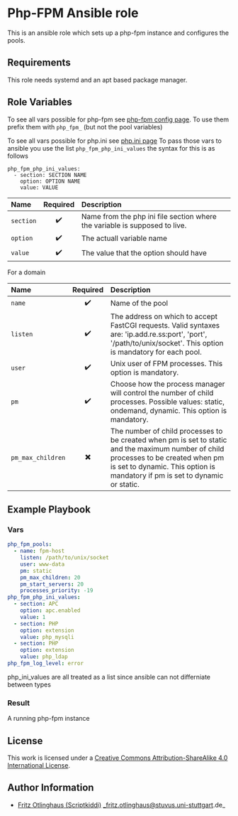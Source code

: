 # Php-FPM Ansible role

This is an ansible role which sets up a php-fpm instance and configures the pools.


## Requirements

This role needs systemd and an apt based package manager.


## Role Variables

To see all vars possible for php-fpm see 
[php-fpm config page](https://secure.php.net/manual/en/install.fpm.configuration.php). To use them prefix them with `php_fpm_` (but not the pool variables)


To see all vars possible for php.ini see
[php.ini page](https://secure.php.net/manual/de/ini.list.php)
To pass those vars to ansible you use the list
`php_fpm_php_ini_values` the syntax for this is as follows
```
php_fpm_php_ini_values:
  - section: SECTION NAME
    option: OPTION NAME
    value: VALUE
```
| Name      | Required           | Description                                                                |
|:----------|:------------------:|:---------------------------------------------------------------------------|
| `section` | :heavy_check_mark: | Name from the php ini file section where the variable is supposed to live. |
| `option`  | :heavy_check_mark: | The actuall variable name                                                  |
| `value`   | :heavy_check_mark: | The value that the option should have                                      |

For a domain

| Name              |         Required         | Description                                                                                                                                                                                                         |
|:------------------|:------------------------:|:--------------------------------------------------------------------------------------------------------------------------------------------------------------------------------------------------------------------|
| `name`            |    :heavy_check_mark:    | Name of the pool                                                                                                                                                                                                    |
| `listen`          |    :heavy_check_mark:    | The address on which to accept FastCGI requests. Valid syntaxes are: 'ip.add.re.ss:port', 'port', '/path/to/unix/socket'. This option is mandatory for each pool.                                                   |
| `user`            |    :heavy_check_mark:    | Unix user of FPM processes. This option is mandatory.                                                                                                                                                               |
| `pm`              |    :heavy_check_mark:    | Choose how the process manager will control the number of child processes. Possible values: static, ondemand, dynamic. This option is mandatory.                                                                    |
| `pm_max_children` | :heavy_multiplication_x: | The number of child processes to be created when pm is set to static and the maximum number of child processes to be created when pm is set to dynamic. This option is mandatory if pm is set to dynamic or static. |





## Example Playbook

### Vars

```yml
php_fpm_pools:
  - name: fpm-host
    listen: /path/to/unix/socket
    user: www-data
    pm: static
    pm_max_children: 20
    pm_start_servers: 20
    processes_priority: -19
php_fpm_php_ini_values:
  - section: APC
    option: apc.enabled
    value: 1
  - section: PHP
    option: extension
    value: php_mysqli
  - section: PHP
    option: extension
    value: php_ldap
php_fpm_log_level: error
```

php_ini_values are all treated as a list since ansible can not differniate between types
### Result

A running php-fpm instance


## License

This work is licensed under a [Creative Commons Attribution-ShareAlike 4.0 International License](http://creativecommons.org/licenses/by-sa/4.0/).


## Author Information

 * [Fritz Otlinghaus (Scriptkiddi)](https://github.com/Scriptkiddi) _fritz.otlinghaus@stuvus.uni-stuttgart.de_

